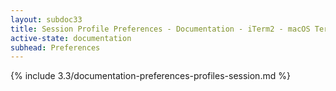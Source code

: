 ```yaml
---
layout: subdoc33
title: Session Profile Preferences - Documentation - iTerm2 - macOS Terminal Replacement
active-state: documentation
subhead: Preferences
---
```

{% include 3.3/documentation-preferences-profiles-session.md %}
